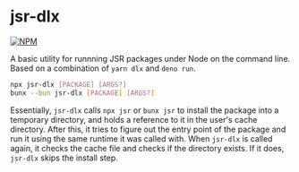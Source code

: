 # jsr-dlx

[![NPM](https://img.shields.io/npm/v/jsr-dlx)](https://npmjs.com/package/jsr-dlx)

A basic utility for runnning JSR packages under Node on the command line. Based on a combination
of `yarn dlx` and `deno run`.

```sh
npx jsr-dlx [PACKAGE] [ARGS?]
bunx --bun jsr-dlx [PACKAGE] [ARGS?]
```

Essentially, `jsr-dlx` calls `npx jsr` or `bunx jsr` to install the package into a temporary
directory, and holds a reference to it in the user's cache directory. After this, it tries to
figure out the entry point of the package and run it using the same runtime it was called with.
When `jsr-dlx` is called again, it checks the cache file and checks if the directory exists. If it
does, `jsr-dlx` skips the install step.
